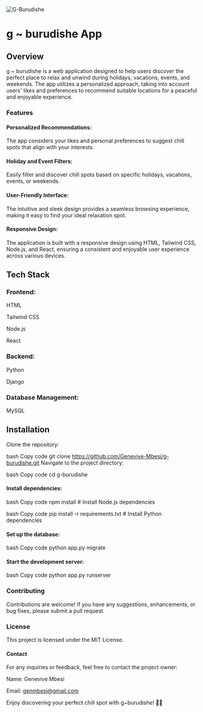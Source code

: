 ![G-Burudishe](https://github.com/Genevive-Mbesi/g-burudishe/assets/135009767/19fc0531-e575-4167-9921-ddd12ebec61d)

# g ~ burudishe App

## Overview
g ~ burudishe is a web application designed to help users discover the perfect place to relax and unwind during holidays, vacations, events, and weekends. The app utilizes a personalized approach, taking into account users' likes and preferences to recommend suitable locations for a peaceful and enjoyable experience.


### Features
#### Personalized Recommendations: 
The app considers your likes and personal preferences to suggest chill spots that align with your interests.


#### Holiday and Event Filters:
Easily filter and discover chill spots based on specific holidays, vacations, events, or weekends.


#### User-Friendly Interface: 
The intuitive and sleek design provides a seamless browsing experience, making it easy to find your ideal relaxation spot.


#### Responsive Design:
The application is built with a responsive design using HTML, Tailwind CSS, Node.js, and React, ensuring a consistent and enjoyable user experience across various devices.


## Tech Stack
### Frontend:
HTML

Tailwind CSS

Node.js

React

### Backend:
Python

Django

### Database Management:
MySQL

## Installation
Clone the repository:

bash
Copy code
git clone https://github.com/Genevive-Mbesi/g-burudishe.git
Navigate to the project directory:

bash
Copy code
cd g-burudishe

#### Install dependencies:
bash
Copy code
npm install  # Install Node.js dependencies

bash
Copy code
pip install -r requirements.txt  # Install Python dependencies

#### Set up the database:
bash
Copy code
python app.py migrate


#### Start the development server:
bash
Copy code
python app.py runserver


### Contributing
Contributions are welcome! If you have any suggestions, enhancements, or bug fixes, please submit a pull request.

### License
This project is licensed under the MIT License.

#### Contact
For any inquiries or feedback, feel free to contact the project owner:

Name: Genevive Mbesi

Email: genmbesi@gmail.com

Enjoy discovering your perfect chill spot with g~burudishe! 🌴✨






